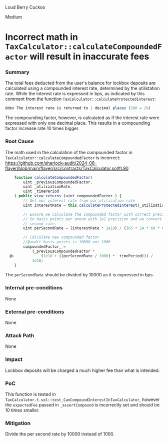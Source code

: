 Loud Berry Cuckoo

Medium

# Incorrect math in `TaxCalculator::calculateCompoundedFactor` will result in inaccurate fees

### Summary

The total fees deducted from the user's balance for lockbox deposits are calculated using a compounded interest rate, determined by the utilistation rate. While the interest rate is expressed in bps, as indicated by this comment from the function `TaxCalculator::calculateProtectedInterest`:
```javascript
@dev The interest rate is returned to 2 decimal places (200 = 2%)
```
The compounding factor, however, is calculated as if the interest rate were expressed with only one decimal place. This results in a compounding factor increase rate 10 times bigger.

### Root Cause

The math used in the calculation of the compounded factor in `TaxCalculator::calculateCompoundedFactor` is incorrect:
https://github.com/sherlock-audit/2024-08-flayer/blob/main/flayer/src/contracts/TaxCalculator.sol#L90

```javascript
    function calculateCompoundedFactor(
        uint _previousCompoundedFactor,
        uint _utilizationRate,
        uint _timePeriod
    ) public view returns (uint compoundedFactor_) {
        // Get our interest rate from our utilization rate
        uint interestRate = this.calculateProtectedInterest(_utilizationRate);

        // Ensure we calculate the compounded factor with correct precision. `interestRate` is
        // in basis points per annum with 1e2 precision and we convert the annual rate to per
        // second rate.
        uint perSecondRate = (interestRate * 1e18) / (365 * 24 * 60 * 60);

        // Calculate new compounded factor
        //@audit basis points is 10000 not 1000
        compoundedFactor_ =
            (_previousCompoundedFactor *
  @>            (1e18 + ((perSecondRate / 1000) * _timePeriod))) /
            1e18;
    }
```
The `perSecondRate` should be divided by 10000 as it is expressed in bps.

### Internal pre-conditions

None

### External pre-conditions

None

### Attack Path

None

### Impact

Lockbox deposits will be charged a much higher fee than what is intended.

### PoC

This function is tested in `TaxCalculator.t.sol::test_CanCompoundInterestInTaxCalculator`, however the `expectedFee` passed in `_assertCompound` is incorrectly set and should be 10 times smaller.

### Mitigation

Divide the per second rate by 10000 instead of 1000.
